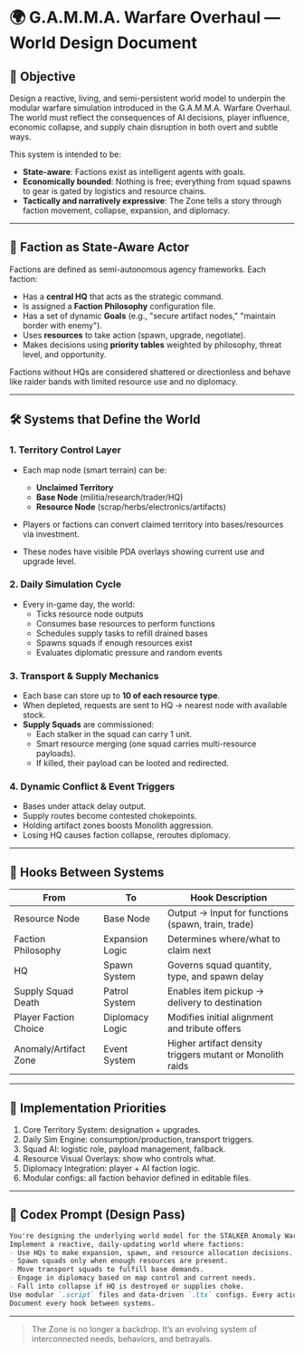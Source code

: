 # 🌍 G.A.M.M.A. Warfare Overhaul — World Design Document

## 🎯 Objective

Design a reactive, living, and semi-persistent world model to underpin the modular warfare simulation introduced in the G.A.M.M.A. Warfare Overhaul. The world must reflect the consequences of AI decisions, player influence, economic collapse, and supply chain disruption in both overt and subtle ways.

This system is intended to be:

- **State-aware**: Factions exist as intelligent agents with goals.
- **Economically bounded**: Nothing is free; everything from squad spawns to gear is gated by logistics and resource chains.
- **Tactically and narratively expressive**: The Zone tells a story through faction movement, collapse, expansion, and diplomacy.

---

## 🧱 Faction as State-Aware Actor

Factions are defined as semi-autonomous agency frameworks. Each faction:

- Has a **central HQ** that acts as the strategic command.
- Is assigned a **Faction Philosophy** configuration file.
- Has a set of dynamic **Goals** (e.g., "secure artifact nodes," "maintain border with enemy").
- Uses **resources** to take action (spawn, upgrade, negotiate).
- Makes decisions using **priority tables** weighted by philosophy, threat level, and opportunity.

Factions without HQs are considered shattered or directionless and behave like raider bands with limited resource use and no diplomacy.

---

## 🛠 Systems that Define the World

### 1. **Territory Control Layer**

- Each map node (smart terrain) can be:

  - **Unclaimed Territory**
  - **Base Node** (militia/research/trader/HQ)
  - **Resource Node** (scrap/herbs/electronics/artifacts)

- Players or factions can convert claimed territory into bases/resources via investment.

- These nodes have visible PDA overlays showing current use and upgrade level.

### 2. **Daily Simulation Cycle**

- Every in-game day, the world:
  - Ticks resource node outputs
  - Consumes base resources to perform functions
  - Schedules supply tasks to refill drained bases
  - Spawns squads if enough resources exist
  - Evaluates diplomatic pressure and random events

### 3. **Transport & Supply Mechanics**

- Each base can store up to **10 of each resource type**.
- When depleted, requests are sent to HQ → nearest node with available stock.
- **Supply Squads** are commissioned:
  - Each stalker in the squad can carry 1 unit.
  - Smart resource merging (one squad carries multi-resource payloads).
  - If killed, their payload can be looted and redirected.

### 4. **Dynamic Conflict & Event Triggers**

- Bases under attack delay output.
- Supply routes become contested chokepoints.
- Holding artifact zones boosts Monolith aggression.
- Losing HQ causes faction collapse, reroutes diplomacy.

---

## 🧠 Hooks Between Systems

| From                  | To              | Hook Description                                          |
| --------------------- | --------------- | --------------------------------------------------------- |
| Resource Node         | Base Node       | Output → Input for functions (spawn, train, trade)        |
| Faction Philosophy    | Expansion Logic | Determines where/what to claim next                       |
| HQ                    | Spawn System    | Governs squad quantity, type, and spawn delay             |
| Supply Squad Death    | Patrol System   | Enables item pickup → delivery to destination             |
| Player Faction Choice | Diplomacy Logic | Modifies initial alignment and tribute offers             |
| Anomaly/Artifact Zone | Event System    | Higher artifact density triggers mutant or Monolith raids |

---

## 🔧 Implementation Priorities

1. Core Territory System: designation + upgrades.
2. Daily Sim Engine: consumption/production, transport triggers.
3. Squad AI: logistic role, payload management, fallback.
4. Resource Visual Overlays: show who controls what.
5. Diplomacy Integration: player + AI faction logic.
6. Modular configs: all faction behavior defined in editable files.

---

## 🧠 Codex Prompt (Design Pass)

```markdown
You're designing the underlying world model for the STALKER Anomaly Warfare Rework.
Implement a reactive, daily-updating world where factions:
- Use HQs to make expansion, spawn, and resource allocation decisions.
- Spawn squads only when enough resources are present.
- Move transport squads to fulfill base demands.
- Engage in diplomacy based on map control and current needs.
- Fall into collapse if HQ is destroyed or supplies choke.
Use modular `.script` files and data-driven `.ltx` configs. Every action should leave traces in PDA overlays, squad stats, and dynamic event logs.
Document every hook between systems.
```

---

> The Zone is no longer a backdrop. It’s an evolving system of interconnected needs, behaviors, and betrayals.

